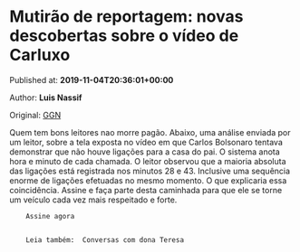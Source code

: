 
# Mutirão de reportagem: novas descobertas sobre o vídeo de Carluxo

Published at: **2019-11-04T20:36:01+00:00**

Author: **Luis Nassif**

Original: [GGN](https://jornalggn.com.br/recado-do-nassif/mutirao-de-reportagem-novas-descobertas-sobre-o-video-de-carluxo/)

Quem tem bons leitores nao morre pagão.
Abaixo, uma análise enviada por um leitor, sobre a tela exposta no vídeo em que Carlos Bolsonaro tentava demonstrar que não houve ligações para a casa do pai.
O sistema anota hora e minuto de cada chamada. O leitor observou que a maioria absoluta das ligações está registrada nos minutos 28 e 43. Inclusive uma sequência enorme de ligações efetuadas no mesmo momento.
O que explicaria essa coincidência.
Assine e faça parte desta caminhada para que ele se torne um veículo cada vez mais respeitado e forte.

        Assine agora
      

        Leia também:  Conversas com dona Teresa
      
